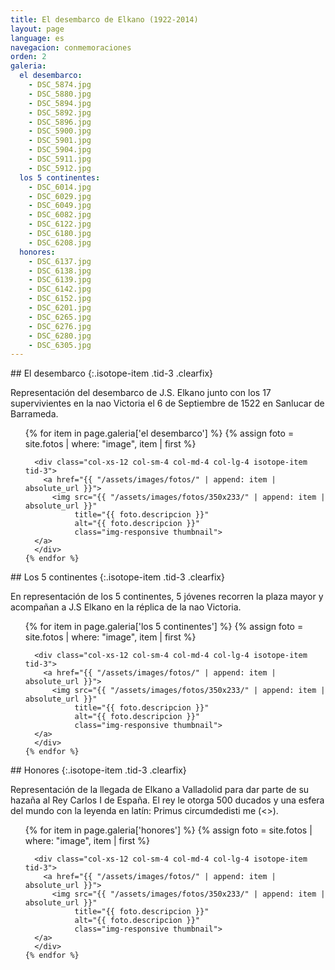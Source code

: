 ```yaml
---
title: El desembarco de Elkano (1922-2014)
layout: page
language: es
navegacion: conmemoraciones
orden: 2
galeria:
  el desembarco:
    - DSC_5874.jpg
    - DSC_5880.jpg
    - DSC_5894.jpg
    - DSC_5892.jpg
    - DSC_5896.jpg
    - DSC_5900.jpg
    - DSC_5901.jpg
    - DSC_5904.jpg
    - DSC_5911.jpg
    - DSC_5912.jpg
  los 5 continentes:
    - DSC_6014.jpg
    - DSC_6029.jpg
    - DSC_6049.jpg
    - DSC_6082.jpg
    - DSC_6122.jpg
    - DSC_6180.jpg
    - DSC_6208.jpg
  honores:
    - DSC_6137.jpg
    - DSC_6138.jpg
    - DSC_6139.jpg
    - DSC_6142.jpg
    - DSC_6152.jpg
    - DSC_6201.jpg
    - DSC_6265.jpg
    - DSC_6276.jpg
    - DSC_6280.jpg
    - DSC_6305.jpg
---
```


<div class="row isotope" markdown="1">
## El desembarco
{:.isotope-item .tid-3 .clearfix}

  <div class="isotope-item tid-3 clearfix" markdown="1">

  Representación del desembarco de J.S. Elkano junto con los 17 supervivientes en la nao Victoria el 6 de Septiembre de 1522 en Sanlucar de Barrameda.

  </div>
</div>
<div class="row isotope">
  <ul class="list-unstyled" data-sort-id="fotos-centenario">
    {% for item in page.galeria['el desembarco'] %}
    {% assign foto = site.fotos | where: "image", item | first %}

      <div class="col-xs-12 col-sm-4 col-md-4 col-lg-4 isotope-item tid-3">
        <a href="{{ "/assets/images/fotos/" | append: item | absolute_url }}">
          <img src="{{ "/assets/images/fotos/350x233/" | append: item | absolute_url }}"
               title="{{ foto.descripcion }}"
               alt="{{ foto.descripcion }}"
               class="img-responsive thumbnail">
      </a>
      </div>
    {% endfor %}
  </ul>
</div>

<div class="row isotope" markdown="1">
## Los 5 continentes
{:.isotope-item .tid-3 .clearfix}

  <div class="isotope-item tid-3 clearfix" markdown="1">

  En representación de los 5 continentes, 5 jóvenes recorren la plaza mayor y acompañan a J.S Elkano en la réplica de la nao Victoria.

  </div>
</div>
<div class="row isotope">
  <ul class="list-unstyled" data-sort-id="fotos-centenario">
    {% for item in page.galeria['los 5 continentes'] %}
    {% assign foto = site.fotos | where: "image", item | first %}

      <div class="col-xs-12 col-sm-4 col-md-4 col-lg-4 isotope-item tid-3">
        <a href="{{ "/assets/images/fotos/" | append: item | absolute_url }}">
          <img src="{{ "/assets/images/fotos/350x233/" | append: item | absolute_url }}"
               title="{{ foto.descripcion }}"
               alt="{{ foto.descripcion }}"
               class="img-responsive thumbnail">
      </a>
      </div>
    {% endfor %}
  </ul>
</div>

<div class="row isotope" markdown="1">
##  Honores
{:.isotope-item .tid-3 .clearfix}

  <div class="isotope-item tid-3 clearfix" markdown="1">

  Representación de la llegada de Elkano a Valladolid para dar parte de su hazaña al Rey Carlos I de España. El rey le otorga 500 ducados y una esfera del mundo con la leyenda en latín: Primus circumdedisti me (<<El primero que me circundaste>>).

  </div>
</div>
<div class="row isotope">
  <ul class="list-unstyled" data-sort-id="fotos-centenario">
    {% for item in page.galeria['honores'] %}
    {% assign foto = site.fotos | where: "image", item | first %}

      <div class="col-xs-12 col-sm-4 col-md-4 col-lg-4 isotope-item tid-3">
        <a href="{{ "/assets/images/fotos/" | append: item | absolute_url }}">
          <img src="{{ "/assets/images/fotos/350x233/" | append: item | absolute_url }}"
               title="{{ foto.descripcion }}"
               alt="{{ foto.descripcion }}"
               class="img-responsive thumbnail">
      </a>
      </div>
    {% endfor %}
  </ul>
</div>
